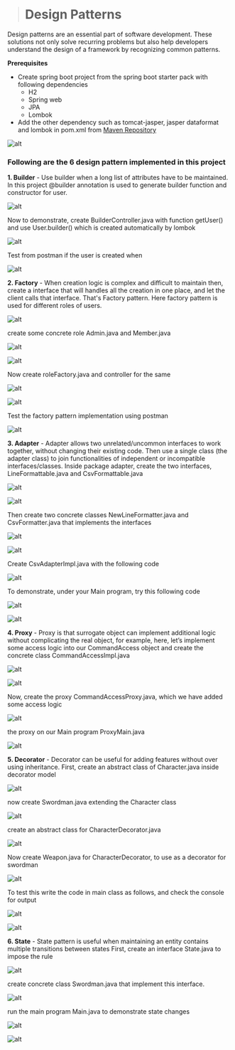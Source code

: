 ># Design Patterns 

Design patterns are an essential part of software development. These solutions not only solve recurring problems but also help developers understand the design of a framework by recognizing common patterns.

**Prerequisites**
- Create spring boot project from the spring boot starter pack with following dependencies 
	- H2 
	- Spring web
	- JPA 
	- Lombok
- Add the other dependency such as tomcat-jasper, jasper dataformat and lombok in pom.xml from [Maven Repository](https://mvnrepository.com/)

![alt](./img/dependency.PNG)

### Following are the 6 design pattern implemented in this project
**1. Builder**
 	- Use builder when a long list of attributes have to be maintained. In this project @builder annotation is used to generate builder function and constructor for user.

![alt](./img/user.PNG)
	
   Now to demonstrate, create BuilderController.java with function getUser() and use User.builder() which is created automatically by lombok
   
![alt](./img/builderController.PNG)

   Test from postman if the user is created when
   
![alt](./img/builderTest.PNG)
 	
**2. Factory** 
	- When creation logic is complex and difficult to maintain then, create a interface that will handles all the creation in one place, and let the client calls that interface. That's Factory pattern. Here factory pattern is used for different roles of users. 
	
![alt](./img/role.PNG)
	
   create some concrete role Admin.java and Member.java

![alt](./img/admin.PNG)

![alt](./img/member.PNG)

   Now create roleFactory.java and controller for the same
 
![alt](./img/roleFactory.PNG)

![alt](./img/FactoryController.PNG)

   Test the factory pattern implementation using postman 

![alt](./img/factoryTest.PNG)

**3. Adapter**
	- Adapter allows two unrelated/uncommon interfaces to work together, without changing their existing code.
Then use a single class (the adapter class) to join functionalities of independent or incompatible interfaces/classes.
	Inside package adapter, create the two interfaces, LineFormattable.java and CsvFormattable.java

![alt](./img/lineF.PNG)

 ![alt](./img/csvf.PNG)

   Then create two concrete classes NewLineFormatter.java and CsvFormatter.java that implements the interfaces

![alt](./img/newlinef.PNG) 

![alt](./img/csvfm.PNG)

   Create CsvAdapterImpl.java with the following code

![alt](./img/adapterimp.PNG)

   To demonstrate, under your Main program, try this following code
   
![alt](./img/adapterMain.PNG)

![alt](./img/adapterTest.PNG) 

**4. Proxy**
	- Proxy is that surrogate object can implement additional logic without complicating the real object, for example, here, let’s implement some access logic into our CommandAccess object and create the concrete class CommandAccessImpl.java
	
![alt](./img/commandaccess.PNG)

![alt](./img/commandaccessimp.PNG)

   Now, create the proxy CommandAccessProxy.java, which we have added some access logic

![alt](./img/commandaccessproxy.PNG)
   
   the proxy on our Main program ProxyMain.java
   
![alt](./img/proxymain.PNG)   

**5. Decorator** 
	- Decorator can be useful for adding features without over using inheritance. First, create an abstract class of Character.java inside decorator model 

![alt](./img/charac.PNG)

   now create Swordman.java extending the Character class

![alt](./img/swordman.PNG)

   create an  abstract class for CharacterDecorator.java
   
![alt](./img/chardecorator.PNG) 

   Now create Weapon.java for CharacterDecorator, to use as a decorator for swordman
 
![alt](./img/weapon.PNG)  

   To test this write the code in main class as follows, and check the console for output 

![alt](./img/decoratormain.PNG) 

![alt](./img/decoratorTest.PNG) 


**6. State**
	- State pattern is useful when maintaining an entity contains multiple transitions between states
 First, create an interface State.java to impose the rule
 
![alt](./img/state.PNG)

create concrete class Swordman.java that implement this interface.

  ![alt](./img/swordmanstate.PNG)
 
 run the main program Main.java to demonstrate state changes

![alt](./img/statemain.PNG) 

![alt](./img/stateTest.PNG)

 
